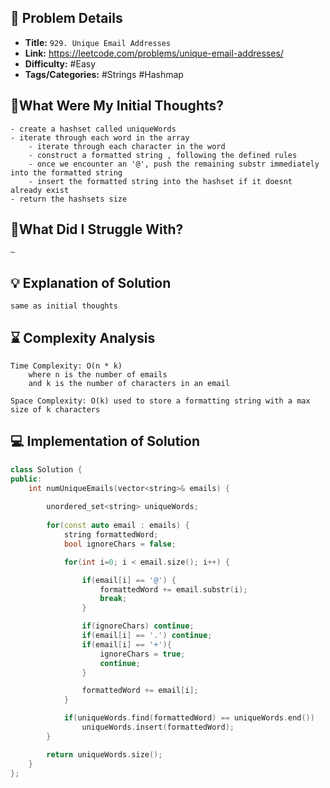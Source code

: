 ## 📝 Problem Details

- **Title:** `929. Unique Email Addresses`
- **Link:** https://leetcode.com/problems/unique-email-addresses/
- **Difficulty:** #Easy 
- **Tags/Categories:** #Strings #Hashmap 

## 💭What Were My Initial Thoughts?

```
- create a hashset called uniqueWords
- iterate through each word in the array
	- iterate through each character in the word 
	- construct a formatted string , following the defined rules
	- once we encounter an '@', push the remaining substr immediately into the formatted string
	- insert the formatted string into the hashset if it doesnt already exist
- return the hashsets size 
```

## 🤔What Did I Struggle With?

```
~
```

## 💡 Explanation of Solution

```
same as initial thoughts
```

## ⌛ Complexity Analysis

```
Time Complexity: O(n * k)
	where n is the number of emails 
	and k is the number of characters in an email

Space Complexity: O(k) used to store a formatting string with a max size of k characters
```

## 💻 Implementation of Solution

```cpp
class Solution {
public:
    int numUniqueEmails(vector<string>& emails) {
        
        unordered_set<string> uniqueWords;
        
        for(const auto email : emails) {
            string formattedWord;
            bool ignoreChars = false;

            for(int i=0; i < email.size(); i++) {

                if(email[i] == '@') {
                    formattedWord += email.substr(i); 
                    break;
                }

                if(ignoreChars) continue;
                if(email[i] == '.') continue;
                if(email[i] == '+'){
                    ignoreChars = true;
                    continue;
                }

                formattedWord += email[i];
            }

            if(uniqueWords.find(formattedWord) == uniqueWords.end())
                uniqueWords.insert(formattedWord);
        }

        return uniqueWords.size();
    }
};
```
